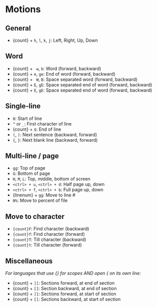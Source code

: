 # Motions

## General

- {count} + `h`, `l`, `k`, `j`: Left, Right, Up, Down

## Word

- {count} + ` w`, `b`: Word (forward, backward)
- {count} + `e`, `ge`: End of word (forward, backward)
- {count} + ` W`, `B`: Space separated word (forward, backward)
- {count} + `E`, `gE`: Space separated end of word (forward, backward)
- {count} + `E`, `gE`: Space separated end of word (forward, backward)

## Single-line

- `0`: Start of line
- `^` or `_`: First character of line
- {count} + `$`: End of line
- `(`, `)`: Next sentence (backward, forward)
- `{`, `}`: Next blank line (backward, forward)

## Multi-line / page

- `gg`: Top of page
- `G`: Bottom of page
- `H`, `M`, `L`: Top, middle, bottom of screen
- `<ctrl> + u`, `<ctrl> + d`: Half page up, down
- `<ctrl> + f`, `<ctrl> + b`: Full page up, down
- {linenum} + `gg`: Move to line #
- `N%`: Move to percent of file

## Move to character

- `{count}F`: Find character (backward)
- `{count}f`: Find character (forward)
- `{count}T`: Till character (backward)
- `{count}t`: Till character (forward)

## Miscellaneous

_For languages that use {} for scopes AND open { on its own line:_

- {count} + `][`: Sections forward, at end of section
- {count} + `[]`: Section backward, at end of section
- {count} + `]]`: Sections forward, at start of section
- {count} + `[[`: Sections backward, at start of section
